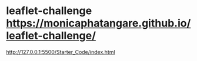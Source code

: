 # leaflet-challenge  https://monicaphatangare.github.io/leaflet-challenge/
http://127.0.0.1:5500/Starter_Code/index.html



